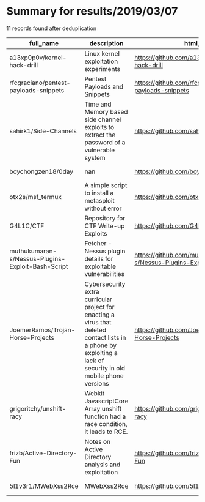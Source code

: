 
# Summary for results/2019/03/07
    
11 records found after deduplication

| full_name | description | html_url | matched_list | matched_count | pushed_at | size | stargazers_count | language | forks_count | vul_ids |
|---------------------------------------------------|-----------------------------------------------------------------------------------------------------------------------------------------------------------------|----------------------------------------------------------------------|----------------------------------|-----------------|---------------------------|--------|--------------------|------------|---------------|-----------|
| a13xp0p0v/kernel-hack-drill | Linux kernel exploitation experiments | https://github.com/a13xp0p0v/kernel-hack-drill | ['exploit'] | 1 | 2019-03-07 18:59:37+00:00 | 13 | 155 | C | 31 | [] |
| rfcgraciano/pentest-payloads-snippets | Pentest Payloads and Snippets | https://github.com/rfcgraciano/pentest-payloads-snippets | ['exploit'] | 1 | 2019-03-07 18:36:09+00:00 | 5 | 2 | | 1 | [] |
| sahirk1/Side-Channels | Time and Memory based side channel exploits to extract the password of a vulnerable system | https://github.com/sahirk1/Side-Channels | ['exploit'] | 1 | 2019-03-07 20:34:01+00:00 | 11 | 0 | C | 0 | [] |
| boychongzen18/0day | nan | https://github.com/boychongzen18/0day | ['0day'] | 1 | 2019-03-07 18:30:11+00:00 | 404 | 2 | Perl | 4 | [] |
| otx2s/msf_termux | A simple script to install a metasploit without error | https://github.com/otx2s/msf_termux | ['metasploit module OR payload'] | 1 | 2019-03-07 15:10:50+00:00 | 93 | 8 | Python | 0 | [] |
| G4L1C/CTF | Repository for CTF Write-up Exploits | https://github.com/G4L1C/CTF | ['exploit'] | 1 | 2019-03-07 18:35:40+00:00 | 3 | 0 | PHP | 0 | [] |
| muthukumaran-s/Nessus-Plugins-Exploit-Bash-Script | Fetcher - Nessus plugin details for exploitable vulnerabilities | https://github.com/muthukumaran-s/Nessus-Plugins-Exploit-Bash-Script | ['exploit'] | 1 | 2019-03-07 13:40:00+00:00 | 1 | 0 | Shell | 1 | [] |
| JoemerRamos/Trojan-Horse-Projects | Cybersecurity extra curricular project for enacting a virus that deleted contact lists in a phone by exploiting a lack of security in old mobile phone versions | https://github.com/JoemerRamos/Trojan-Horse-Projects | ['exploit'] | 1 | 2019-03-07 02:52:19+00:00 | 18245 | 0 | Java | 0 | [] |
| grigoritchy/unshift-racy | Webkit JavascriptCore Array unshift function had a race condition, it leads to RCE. | https://github.com/grigoritchy/unshift-racy | ['rce'] | 1 | 2019-03-07 16:35:19+00:00 | 4 | 36 | JavaScript | 12 | [] |
| frizb/Active-Directory-Fun | Notes on Active Directory analysis and exploitation | https://github.com/frizb/Active-Directory-Fun | ['exploit'] | 1 | 2019-03-07 23:27:16+00:00 | 2 | 7 | | 0 | [] |
| 5l1v3r1/MWebXss2Rce | MWebXss2Rce | https://github.com/5l1v3r1/MWebXss2Rce | ['rce'] | 1 | 2019-03-07 04:58:55+00:00 | 790 | 0 | | 0 | [] |

